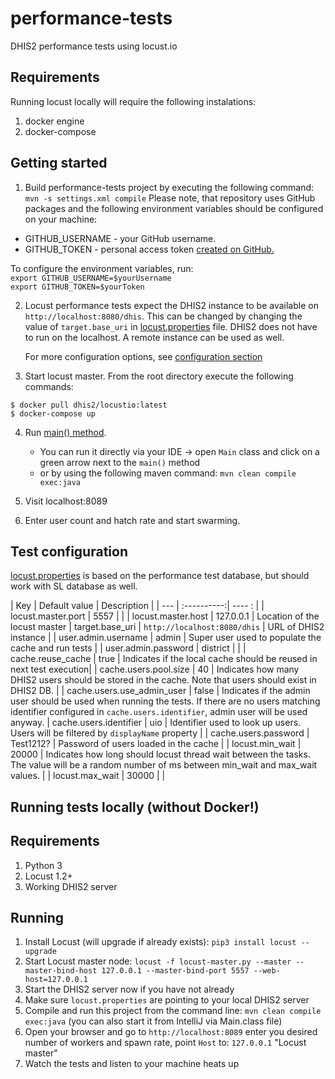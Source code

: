 # performance-tests
DHIS2 performance tests using locust.io 

## Requirements
Running locust locally will require the following instalations: 
1. docker engine
2. docker-compose

## Getting started

1. Build performance-tests project by executing the following command: `mvn -s settings.xml compile`
Please note, that repository uses GitHub packages and the following environment variables should be configured on your machine: 

- GITHUB_USERNAME - your GitHub username. 
- GITHUB_TOKEN - personal access token [created on GitHub.](https://help.github.com/en/github/authenticating-to-github/creating-a-personal-access-token-for-the-command-line)

To configure the environment variables, run:   
`export GITHUB_USERNAME=$yourUsername`  
`export GITHUB_TOKEN=$yourToken`
	
2. Locust performance tests expect the DHIS2 instance to be available on `http://localhost:8080/dhis`. This can be changed 
   by changing the value of `target.base_uri` in [locust.properties](src/main/resources/locust.properties) 
   file. DHIS2 does not have to run on the localhost. A remote instance can be used as well.
   
   For more configuration options, see [configuration section](#test-configuration)
   
3. Start locust master. From the root directory execute the following commands:
```
$ docker pull dhis2/locustio:latest
$ docker-compose up
```

4. Run [main() method](src/main/java/org/hisp/dhis/Main.java).
    - You can run it directly via your IDE -> open `Main` class and click on a green arrow next to the `main()` method 
    - or by using the following maven command: `mvn clean compile exec:java`
    
5. Visit localhost:8089

6. Enter user count and hatch rate and start swarming. 	

## Test configuration

[locust.properties](src/main/resources/locust.properties) is based on the performance test database, but should work with SL database as well. 

| Key | Default value | Description |
| --- | :----------:| ---- : |
| locust.master.port | 5557 | |
| locust.master.host | 127.0.0.1 | Location of the locust master
| target.base_uri |  `http://localhost:8080/dhis` | URL of DHIS2 instance | 
| user.admin.username | admin | Super user used to populate the cache and run tests |
| user.admin.password | district | |
| cache.reuse_cache | true | Indicates if the local cache should be reused in next test execution|
| cache.users.pool.size | 40 | Indicates how many DHIS2 users should be stored in the cache. Note that users should exist in DHIS2 DB.  |
| cache.users.use_admin_user | false | Indicates if the admin user should be used when running the tests. If there are no users matching identifier configured in `cache.users.identifier`, admin user will be used anyway.
| cache.users.identifier | uio | Identifier used to look up users. Users will be filtered by `displayName` property |
| cache.users.password | Test1212? | Password of users loaded in the cache | 
| locust.min_wait | 20000 | Indicates how long should locust thread wait between the tasks. The value will be a random number of ms between min_wait and max_wait values. |
| locust.max_wait | 30000 |  | 




## Running tests locally (without Docker!)

## Requirements
1. Python 3
2. Locust 1.2+
3. Working DHIS2 server

## Running
1. Install Locust (will upgrade if already exists): `pip3 install locust --upgrade`
2. Start Locust master node: `locust -f locust-master.py --master --master-bind-host 127.0.0.1 --master-bind-port 5557 --web-host=127.0.0.1`
3. Start the DHIS2 server now if you have not already
3. Make sure `locust.properties` are pointing to your local DHIS2 server
4. Compile and run this project from the command line: `mvn clean compile exec:java` (you can also start it from IntelliJ via Main.class file)
5. Open your browser and go to `http://localhost:8089` enter you desired number of workers and spawn rate, point `Host` to: `127.0.0.1` "Locust master"
6. Watch the tests and listen to your machine heats up
